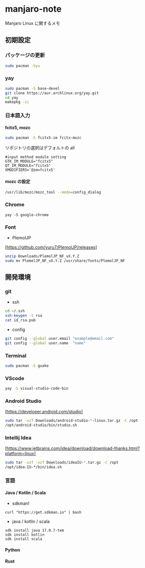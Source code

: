 # manjaro-note

Manjaro Linux に関するメモ

## 初期設定

### パッケージの更新

```sh
sudo pacman -Syu
```

### yay

```sh
sudo pacman -S base-devel
git clone https://aur.archlinux.org/yay.git
cd yay
makepkg -si
```

### 日本語入力

#### fcitx5, mozc

```sh
sudo pacman -S fcitx5-im fcitx-mozc
```

リポジトリの選択はデフォルトの all 

```.zshenv
#input method module setting
GTK_IM_MODULE="fcitx5"
QT_IM_MODULE="fcitx5"
XMODIFIERS='@im=fcitx5'
```

#### mozc の設定

```sh
/usr/lib/mozc/mozc_tool --mode=config_dialog
```

### Chrome

```
yay -S google-chrome
```

### Font

- PlemolJP

[https://github.com/yuru7/PlemolJP/releases]

```sh
unzip Downloads/PlemolJP_NF_vX.Y.Z
sudo mv PlemolJP_NF_vX.Y.Z /usr/share/fonts/PlemolJP_NF
```

## 開発環境

### git

- ssh

```sh
cd ~/.ssh
ssh-keygen -t rsa
cat id_rsa.pub
```

- config

```sh
git config --global user.email "example@email.com"
git config --global user.name  "name"
```

### Terminal

```sh
sudo pacman -S guake
```

### VScode

```sh
yay -S visual-studio-code-bin
```

### Android Studio

[https://developer.android.com/studio]

```sh
sudo tar -xzf Downloads/android-studio-*-linux.tar.gz -C /opt
/opt/android-studio/bin/studio.sh
```

### Intellij Idea

[https://www.jetbrains.com/idea/download/download-thanks.html?platform=linux]

```sh
sudo tar -xzf -xzf Downloads/ideaIU-*.tar.gz -C /opt
/opt/idea-IU-*/bin/idea.sh
```

### 言語

#### Java / Kotlin / Scala

- sdkman!

```
curl "https://get.sdkman.io" | bash
```

- java / kotlin / scala

```
sdk install java 17.0.7-tem
sdk install kotlin
sdk install scala
```

#### Python

#### Rust




